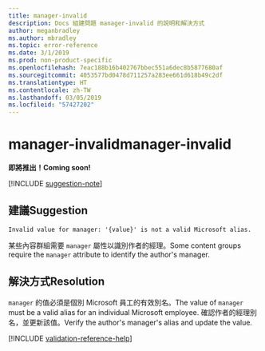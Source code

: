 ```yaml
---
title: manager-invalid
description: Docs 組建問題 manager-invalid 的說明和解決方式
author: meganbradley
ms.author: mbradley
ms.topic: error-reference
ms.date: 3/1/2019
ms.prod: non-product-specific
ms.openlocfilehash: 7eac188b16b402767bbec551a6dec8b5877680af
ms.sourcegitcommit: 4053577bd0478d711257a283ee661d618b49c2df
ms.translationtype: HT
ms.contentlocale: zh-TW
ms.lasthandoff: 03/05/2019
ms.locfileid: "57427202"
---
```

# <a name="manager-invalid"></a><span data-ttu-id="d4de0-103">manager-invalid</span><span class="sxs-lookup"><span data-stu-id="d4de0-103">manager-invalid</span></span>

<span data-ttu-id="d4de0-104">**即將推出！**</span><span class="sxs-lookup"><span data-stu-id="d4de0-104">**Coming soon!**</span></span>

[!INCLUDE [suggestion-note](includes/suggestion-note.md)]

## <a name="suggestion"></a><span data-ttu-id="d4de0-105">建議</span><span class="sxs-lookup"><span data-stu-id="d4de0-105">Suggestion</span></span>

`Invalid value for manager: '{value}' is not a valid Microsoft alias.`

<span data-ttu-id="d4de0-106">某些內容群組需要 `manager` 屬性以識別作者的經理。</span><span class="sxs-lookup"><span data-stu-id="d4de0-106">Some content groups require the `manager` attribute to identify the author's manager.</span></span>

## <a name="resolution"></a><span data-ttu-id="d4de0-107">解決方式</span><span class="sxs-lookup"><span data-stu-id="d4de0-107">Resolution</span></span>

<span data-ttu-id="d4de0-108">`manager` 的值必須是個別 Microsoft 員工的有效別名。</span><span class="sxs-lookup"><span data-stu-id="d4de0-108">The value of `manager` must be a valid alias for an individual Microsoft employee.</span></span> <span data-ttu-id="d4de0-109">確認作者的經理別名，並更新該值。</span><span class="sxs-lookup"><span data-stu-id="d4de0-109">Verify the author's manager's alias and update the value.</span></span>

<!--make sure to add this file to your includes folder and verify the path-->
[!INCLUDE [validation-reference-help](includes/validation-reference-help.md)]
